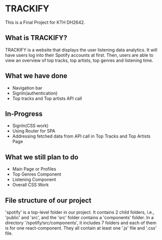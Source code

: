 # TRACKIFY

 This is a Final Project for KTH DH2642. 

## What is TRACKIFY?

TRACKIFY is a website that displays the user listening data analytics. It will have users log into their Spotify accounts at first. Then, users are able to view an overview of top tracks, top artists, top genres and listening time. 

## What we have done

 - Navigation bar
 - SignIn(authentication)
 - Top tracks and Top artists API call

## In-Progress
 
 - SignIn(CSS work)
 - Using Router for SPA
 - Addressing fetched data from API call in Top Tracks and Top Artists Page

## What we still plan to do
 
 - Main Page or Profiles
 - Top Genres Component
 - Listening Component
 - Overall CSS Work
  
## File structure of our project
 
 'spotify' is a top-level folder in our project. It contains 2 child folders, i.e., 'public' and 'src', and the 'src' folder contains a 'components' folder. 
 In a directory '/spotify/src/components', it includes 7 folders and each of them is for one react-component. They all contain at least one '.js' file and '.css' file.
 